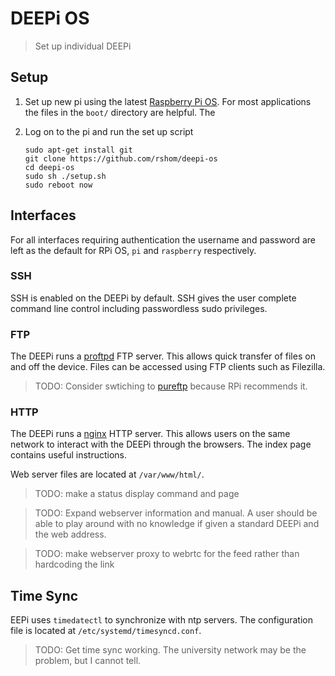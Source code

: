 # DEEPi OS #
> Set up individual DEEPi

## Setup ##

1. Set up new pi using the latest [Raspberry Pi
   OS](https://www.raspberrypi.com/software/operating-systems/). For
   most applications the files in the `boot/` directory are helpful. The 
   
2. Log on to the pi and run the set up script
   
   ```
   sudo apt-get install git
   git clone https://github.com/rshom/deepi-os
   cd deepi-os
   sudo sh ./setup.sh
   sudo reboot now
   ```

## Interfaces ##
  
For all interfaces requiring authentication the username and password
are left as the default for RPi OS, `pi` and `raspberry` respectively.
  
### SSH ###
  
SSH is enabled on the DEEPi by default. SSH gives the user complete
command line control including passwordless sudo privileges.
  
### FTP ###
  
The DEEPi runs a [proftpd]() FTP server. This allows quick transfer of
files on and off the device. Files can be accessed using FTP clients
such as Filezilla.
  
> TODO: Consider swtiching to
> [pureftp](https://www.raspberrypi.org/documentation/remote-access/ftp.md)
> because RPi recommends it.
  
### HTTP ###
  
The DEEPi runs a [nginx](https://www.nginx.com/) HTTP server. This
allows users on the same network to interact with the DEEPi through
the browsers. The index page contains useful instructions.
  
Web server files are located at `/var/www/html/`. 
  
> TODO: make a status display command and page
 
> TODO: Expand webserver information and manual. A user should be able
> to play around with no knowledge if given a standard DEEPi and the
> web address.
  
> TODO: make webserver proxy to webrtc for the feed rather than
> hardcoding the link
  
  
## Time Sync ##
  
EEPi uses `timedatectl` to synchronize with ntp servers. The configuration
file is located at `/etc/systemd/timesyncd.conf`.
  
> TODO: Get time sync working. The university network may be the
> problem, but I cannot tell.

